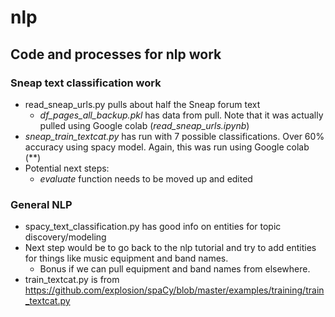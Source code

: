 # nlp
## Code and processes for nlp work

### Sneap text classification work
* read_sneap_urls.py pulls about half the Sneap forum text
    * *df_pages_all_backup.pkl* has data from pull.  Note that it was actually pulled using Google colab (*read_sneap_urls.ipynb*)
* *sneap_train_textcat.py* has run with 7 possible classifications. Over 60% accuracy using spacy model. Again, this was run using Google colab (**)
* Potential next steps:
    * *evaluate* function needs to be moved up and edited
   
### General NLP
* spacy_text_classification.py has good info on entities for topic discovery/modeling
* Next step would be to go back to the nlp tutorial and try to add entities for things like music equipment and band names.
  * Bonus if we can pull equipment and band names from elsewhere.
* train_textcat.py is from https://github.com/explosion/spaCy/blob/master/examples/training/train_textcat.py
